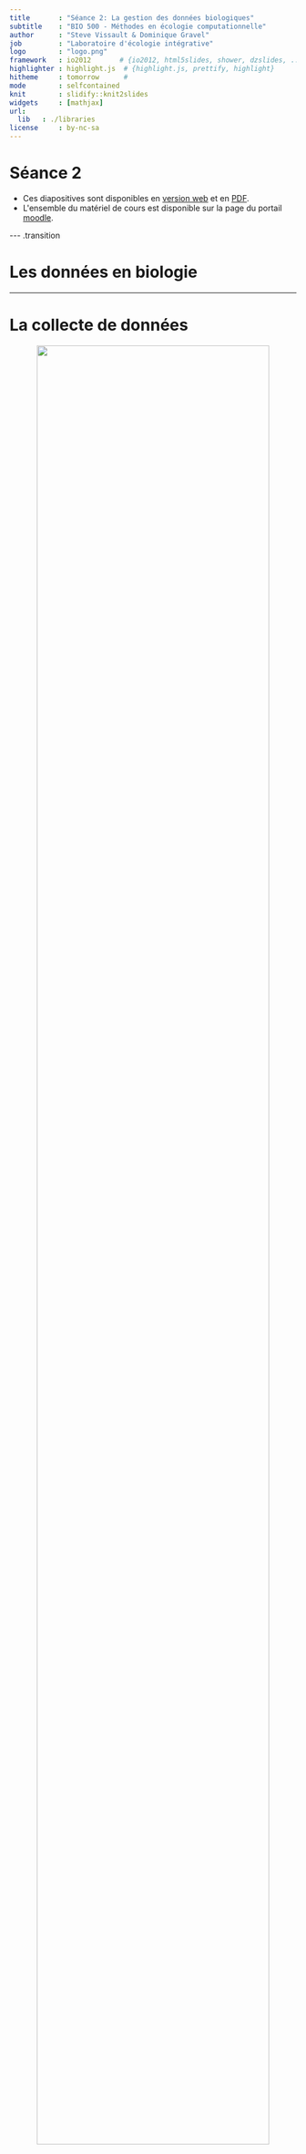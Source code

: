 ```yaml
---
title       : "Séance 2: La gestion des données biologiques"
subtitle    : "BIO 500 - Méthodes en écologie computationnelle"
author      : "Steve Vissault & Dominique Gravel"
job         : "Laboratoire d'écologie intégrative"
logo        : "logo.png"
framework   : io2012       # {io2012, html5slides, shower, dzslides, ...}
highlighter : highlight.js  # {highlight.js, prettify, highlight}
hitheme     : tomorrow      #
mode        : selfcontained
knit        : slidify::knit2slides
widgets     : [mathjax]
url:
  lib   : ./libraries
license     : by-nc-sa
---
```

# Séance 2

- Ces diapositives sont disponibles en [version web](https://econumuds.github.io/BIO500/cours2/) et en [PDF](./assets/pdf/S2-BIO500.pdf).
- L'ensemble du matériel de cours est disponible sur la page du portail [moodle](https://www.usherbrooke.ca/moodle2-cours/course/view.php?id=12189).


--- .transition

# Les données en biologie

---

# La collecte de données

<div style='text-align:center;'>
<img src="assets/img/flow_cours2.png" width="90%"></img>
</div>

--- &twocol

# Le constat

*** =left

Trop souvent en écologie, les données sont représentées et entreposées dans un format proche des analyses que l'on veut réaliser.

Par exemple, on utilise une matrice $site \times espèces$ pour analyser la structure des communautées.

La question ne devrait jamais conditionner notre facon de stocker l'information sur un système écologique.

*** =right

<div style='text-align:center;'>
<img src="assets/img/matrix.jpg" width="90%"></img>
</div>


---

# La collecte de données en biologie

## D'abord, qu'est ce qu'une donnée en écologie?


<!-- Présenter qu'est qu'une données biologiques, comme elle est représentée -->
<!-- Qu'est ce qui est représenté en ligne versus en colonne -->


<div style='text-align:center;'>
<img src="assets/img/data_cube_2n.png" width="100%"></img>
</div>


---

# La collecte de données en biologie

## Le problème de multidimensionnalité

<div style='text-align:center;'>
<img src="assets/img/data_cube_3n.png" width="100%"></img>
</div>


---

# La collecte de données en biologie

## Le problème de multidimensionnalité

<div style='text-align:center;'>
<img src="assets/img/data_cube_4n.png" width="100%"></img>
</div>

**Note:** Pour la prise de données de facteurs environnementaux (abiotiques), on retrouverait une forme de type 3n.

---

# La collecte de données en biologie

## **En biologie**, on classifie les données selon 4 dimensions/classes d'information:

1. Biotique/abiotique
2. Taxonomique
3. Temporelle
4. Spatial

Au sein de ce cours, nous nous attarderons à la façon de structurer ses données. Les spécificités propres à chacune de ces dimensions seront présentées. D'abord le format des données, puis les types de données.

--- .transition

#  Le format des données

--- &twocol

#  Le format des données

*** =right

## <img src="assets/img/green.svg" width="10%"></img> Format long


|ID    |esp  | annees| dhp_mm|
|:-----|:----|------:|------:|
|567-1 |acsa |   2010|    460|
|567-2 |acsa |   2010|    100|
|567-3 |acsa |   2010|    120|
|598   |piru |   2011|    380|
|876   |abba |   2014|    160|

- Nom de colonnes court, sans accent, sans espace et explicite.
- Si possible, attachez les unités au nom de la colonne.

*** =left

## <img src="assets/img/red.svg" width="10%"></img> Format large


|ID    |esp  | 2010| 2011| 2014|
|:-----|:----|----:|----:|----:|
|567-1 |acsa |  460|   NA|   NA|
|567-2 |acsa |  100|   NA|   NA|
|567-3 |acsa |  120|   NA|   NA|
|598   |piru |   NA|  380|   NA|
|876   |abba |   NA|   NA|  160|

- Privilégier le format long
- Une ligne = une observation

--- &twocol

#  Le format des données: tableaux

## <img src="assets/img/green.svg" width="40px"></img> Un tableau doit contenir un type d'information

*** =left


|ID_plot | ID_arbre| ID_multi|esp  | annees| dhp_mm|
|:-------|--------:|--------:|:----|------:|------:|
|A       |      567|        1|acsa |   2010|    460|
|A       |      567|        2|acsa |   2010|    100|
|A       |      567|        3|acsa |   2010|    120|
|B       |      598|       NA|piru |   2011|    380|
|B       |      876|       NA|abba |   2014|    160|

*** =right


|ID_plot | annees|variable     | valeur|
|:-------|------:|:------------|------:|
|A       |   2010|pp_tot_mm    |    880|
|B       |   2011|pp_tot_mm    |    560|
|B       |   2014|pp_tot_mm    |    900|
|A       |   2010|temp_max_deg |     24|
|B       |   2011|temp_max_deg |     26|
|B       |   2014|temp_max_deg |     28|

- Si l'on veut ajouter des données sur le climat, on ouvrira un nouveau tableau.

--- &twocol

#  Le format des données: colonnes

## <img src="assets/img/green.svg" width="40px"></img> Ne pas agréger l'information dans une seule colonne

*** =left


|ID_arbre |esp  | annees| dhp_mm|
|:--------|:----|------:|------:|
|567-1    |acsa |   2010|    460|
|567-2    |acsa |   2010|    100|
|567-3    |acsa |   2010|    120|
|598      |piru |   2011|    380|
|876      |abba |   2014|    160|


- Une colonne = une information

*** =right


|ID_arbre |ID_multi |esp  | annees| dhp_mm|
|:--------|:--------|:----|------:|------:|
|567      |1        |acsa |   2010|    460|
|567      |2        |acsa |   2010|    100|
|567      |3        |acsa |   2010|    120|
|598      |NA       |piru |   2011|    380|
|876      |NA       |abba |   2014|    160|

---

#  Le format des données: colonnes

<span style="color:rgb(194, 0, 0);"> Important:</span> votre fichier de données brutes (destiné au stockage à long terme) ne doit pas contenir de champ calculé (c.a.d. une nouvelle colonne avec une moyenne, etc..)


--- .transition

#  Les types de données

---

#  Les types de données en informatique

## **En informatique**, on distingue plusieurs types de données:

| Appelation                | Type                 | Valeurs     | Taille           |
|---------------------------|----------------------|-------------|------------------|
| `BOLEAN`                  | Boléen               | vrai/faux   | 1 octet          |
| `INTEGER`                 | Entiers              | -998, 123   | 1 à 4 octets     |
| `DOUBLE`, `FLOAT`         | Nombres réels        | 9.98, -4.34 | 4 à 8 octets     |
| `CHAR`,`VARCHAR`          | Chaine de caractères | lapin       | n x 1 à 8 octets |
| `TIMESTAMP`,`DATE`,`TIME` | Dates et heures      | 1998-02-16  | 4 à 8 octets     |


- Ce sont ces types qui seront utilisés pour entreposer nos données biotiques et abiotiques.
- Le choix d'un type approprié permet de réduire la taille du fichier de données.

--- .transition

#  Les données temporelles

---

# Les données temporelles

La plupart des languages/programmes disposent d'un type `TIMESTAMP`, `DATE` et `TIME` pour représenter une donnée temporelle.

On utilisera préférablement la norme [ISO8601](https://fr.wikipedia.org/wiki/ISO_8601) pour représenter ces données.

- `TIMESTAMP` (Heure et temps): On utilisera la notation `YYYY-MM-ddThh:mm:ss`. *ex. `1977-04-22T01:00:00-05:00`*
- `DATE`: On utilisera la notation `YYYY-MM-dd`. *ex. 1997-04-22*
- `TIME`: On utilisera la notation `HH:mm:ss` dans un systéme de 24 heures. *ex. 01:30:00.*

---

# Les données temporelles

 Gardez à l'esprit que vos données pourraient être réutilisées à travers le Monde. Les dates ne sont pas représentées de la même manière que l'on soit en Amérique du Nord ou en Europe. **Il est donc important de normaliser la saisie de ce type d'information.**

--- &twocol

# Les données temporelles

Une autre représentation de la date du jour peut-être basé sur le calendrier Julien.

*** =left

<div style='text-align:center;'>
<img src="assets/img/jul.jpg" width="105%"></img>
</div>

*** =right

- **Inconvénient:** Le jour julien doit toujours être accompagné de l'année (YYYY).
- **Avantage:** simplifie les analyses temporelles intra-annuelles.

--- .transition

# Les données taxonomiques

--- &twocol

# Les données taxonomiques

*Un exemple avec l'érable à sucre*

*** =left

**Selon vous quelle option est la meilleure?**


|Option                             |Exemple        |
|:----------------------------------|:--------------|
|1. Code spécifique à l'étude       |ACSA           |
|2. Code du ministère               |ERS            |
|3. Genre et espèce                 |Acer saccharum |
|4. Nom vernaculaire                |Érable à sucre |
|5. Numéro Taxonomique (TSN - ITIS) |28731          |

*** =right

<div style='text-align:center;'>
<img src="assets/img/acsa.jpg" height="450px"></img>
</div>


--- &twocol

# Les données taxonomiques

*Un exemple avec l'érable à sucre*

*** =left


|Option                             |Exemple        |
|:----------------------------------|:--------------|
|1. Code spécifique à l'étude       |ACSA           |
|2. Code du ministère               |ERS            |
|3. Genre et espèce                 |Acer saccharum |
|4. Nom vernaculaire                |Érable à sucre |
|5. Numéro Taxonomique (TSN - ITIS) |28731          |

*** =right

>- <img src="assets/img/red.svg" width="20px"></img> **Option 1 et 2:** Doit être associé à des métadonnées. Risque de perte du fichier attaché.

>- <img src="assets/img/red.svg" width="20px"></img> **Option 3:** Le genre et l'espèce peuvent changer à travers le temps.

>- <img src="assets/img/red.svg" width="20px"></img> **Option 4:** Le nom vernaculaire des espèces est le pire choix. Le nom vernaculaire est propre à un pays, à une région géographique, à une culture/dialecte.


--- &twocol

# Les données taxonomiques

*Un exemple avec l'érable à sucre*

*** =left


|Option                             |Exemple        |
|:----------------------------------|:--------------|
|1. Code spécifique à l'étude       |ACSA           |
|2. Code du ministère               |ERS            |
|3. Genre et espèce                 |Acer saccharum |
|4. Nom vernaculaire                |Érable à sucre |
|5. Numéro Taxonomique (TSN - ITIS) |28731          |

*** =right


>- <img src="assets/img/green.svg" width="20px"></img> **Option 5:** Cette option couplée à l'option 3, est le meilleur choix.


---

# Les données taxonomiques

## On privilégie généralement l'utilisation de code espèce standardisée:

1. ITIS
2. VASCAN (Plantes vasculaires du Canada)
3. NCBI

**Avantage:** Chacune de ces institutions/infrastructures nous permettent de valider et retirer l'ensemble de la classification taxonomique d'une espèce à partir de son code. Même si l'identifiant change (nouvelle classification), nous serons en mesure de trouver le nouvel identifiant taxonomique à partir de l'ancien.

**Exemple:** [https://www.itis.gov/servlet/SingleRpt/SingleRpt?search_topic=TSN&search_value=28731#null](https://www.itis.gov/servlet/SingleRpt/SingleRpt?search_topic=TSN&search_value=28731#null)


--- .transition

# Les données spatiales

---

# Les données spatiales

## Il existe plus de [65 familles de projections géographiques](https://en.wikipedia.org/wiki/List_of_map_projections) pour représenter des coordonnées sur la planète, en voici 3 des plus connues:

<div style='text-align:center;'>
<img src="assets/img/proj.png" height="200px"></img>
</div>

- Il est important de choisir un bon système de projection pour minimiser la déformation spatiale (surtout à nos latitudes)

>- À nos latitudes, on privilégiera l'utilisation d'une projection conique. Les ministères du Québec conseillent généralement l'utilisation d'une [projection conique conforme de Lambert](https://fr.wikipedia.org/wiki/Projection_conique_conforme_de_Lambert).

---

# Les données spatiales

- **Ce qu'il est important de savoir:** des coordonnées spatiales sans système de projection ne veulent strictement rien dire.
- Ainsi, lorsque l'on entrepose des données spatiales, trois colonnes doivent être représentées:
  - La coordonnée en X
  - La coordonnée en Y
  - La projection écrite en texte (voir votre GPS), ou préférablement l'identifiant unique de la projection.

---

# Les données spatiales

## Deux bases de données connues permettent de fournir des identifiants uniques:

1. `EPSG`: *European Petroleum Survey Group.*
2. `SRID`: *Spatial reference system*.

Ces deux identifiants sont généralement identiques et peuvent être trouvés à cette adresse: [http://spatialreference.org/](http://spatialreference.org/)

**Exemple:** [http://spatialreference.org/ref/epsg/2138/](http://spatialreference.org/ref/epsg/2138/)


--- .transition

# L'absence de données

---

#  L'absence de données

## On peut représenter l'absence de données de plusieurs façons:

- Laisser la cellule vide (`NULL`)
- Mettre un `NA` (*Not Available*)
- Mettre un 0
- Mettre `-9999` dans une colonne numérique

## Selon vous, quelle est l'action la plus appropriée ?

---

#  Le format des données

## On peut représenter l'absence de données de plusieurs façons:

- Laisser la cellule vide: montre que l'information n'a pas été saisie (un oublie)

>- Mettre un `NA` (*Not Available*): Montre que l'information est réellement indisponible (car le NA est saisie par un humain).

>- <span style="text-decoration: line-through;"> Mettre un 0 </span>: **JAMAIS** (empêche la distinction entre un vrai d'un faux 0, influence la moyenne)

>- Mettre `-9999` dans une colonne numérique: Ce choix peut être utilisé seulement pour les jeux de données très importants (centaine de Megas-octet), et doit être référencé dans les métadonnées.


---

# Choisir le bon type et format de données

Si l'on ne choisit pas le type de données approprié, cela aura diverses conséquences:

- Des problèmes de performance (ex. : il est plus rapide de faire une recherche sur un nombre que sur une chaîne de caractères)
- Un comportement contraire à celui attendu (ex. : trier sur un nombre stocké comme tel, ou sur un nombre stocké comme une chaîne de caractères ne donnera pas le même résultat)
- L'impossibilité d'utiliser des fonctionnalités propres à un type de données (ex. : stocker une date comme une chaîne de caractères vous prive des nombreuses fonctions temporelles disponibles).

<!-- Point supplémentaire pour les avancées: - Un gaspillage de mémoire (ex. : si vous stockez de toutes petites données dans une colonne faite pour stocker de grosses quantités de données) -->

---

# Finalement...

Pourquoi prendre soins de ces données ?

## Pour en savoir davantage:

- [Broman KW, Kara W (2017) Data organization in spreadsheets. The American Statistician.](http://www.tandfonline.com/doi/abs/10.1080/00031305.2017.1375989)
- [Hart EM, Barmby P, LeBauer D, Michonneau F, Mount S, Mulrooney P, et al. (2016) Ten Simple Rules for Digital Data Storage. PLoS Comput Biol](http://journals.plos.org/ploscompbiol/article?id=10.1371/journal.pcbi.1005097)

--- .transition

# Entreposer et archiver ses données écologiques


<!-- TRANSTION vers SQL

# La collecte de données

En biologie, la collecte de données se résume à un hypercube.

Comme nous le verrons plus tard cette multidimensionnalité complique notre tâche, car il est difficile de la représenter dans un tableau excel (n-2). -->


---

# Où sommes-nous?

<div style='text-align:center;'>
<img src="assets/img/flow_bio.png" width="90%"></img>
</div>

---

# Pourquoi bien entreposer ces données?

<div style='text-align:center;'>
  <img src="assets/img/data_trends.jpg" height="500px"></img>
</div>

[Vines et al., 2013](https://www.nature.com/news/scientists-losing-data-at-a-rapid-rate-1.14416)

--- &twocol

# Les entrepôts existants

*** =left

1. Les `fichiers textes` comme les CSV, TSV (Format libre et ouvert)
2. Les `tableurs` comme MS Excel (Logiciel propriétaire), Libre Office Calc. (Logiciel libre)
3. Les `fichiers hierarchiques/structurés` HDF, NetCDF (Format libre et ouvert)
4. Les `bases de données relationnelles`

*** =right

## Exemple de fichier CSV

<img src="assets/img/csv.png" width="80%"></img>


--- &twocol

# Les entrepôts existants

*** =left

1. Les `fichiers textes` comme les CSV, TSV (Format libre et ouvert)
2. Les `tableurs` comme MS Excel (Logiciel propriétaire), Libre Office Calc. (Logiciel libre)
3. Les `fichiers hierarchiques/structurés` HDF, NetCDF (Format libre et ouvert)
4. Les `bases de données relationnelles`

*** =right

## Structure NetCDF

<img src="assets/img/netcdf.png" width="100%"></img>

---

# Le Tesseract de la biologie

<div style='text-align:center;'>
<img src="assets/img/data_cube_4n.png" width="90%"></img>
</div>

- Il est difficile de stocker les données écologiques dans un tableau excel (n-2) lorsque les données écologiques ont (n-4).
- Conduit à une redondance dans l'information (par exemple. repeter les coordonnées de l'emplacement du site lorsqu'il est mesuré plusieurs fois).

---

# Les bases de données (BDs) à la rescousse

<div style='text-align:center;'>
  <img src="assets/img/star_eg.png" width="50%"></img>
</div>

- Les BDs permettent de redimensionner ce problème (plusieurs tableaux de n-2 avec des relations) grâce au modèle d'entités-relations.
- Chaque table correspond à une dimension. Les tables sont liées entre elles par des relations. Cette structure est appelée [schéma en étoile](https://en.wikipedia.org/wiki/Star_schema).

---

# Avantages des bases de données

- **Maintenir l'intégrité entre les enregistrements de nos tableaux**. Une observation ne peut être faite sur un site qui n'existe pas.
- **Normaliser et contrôler la qualité des données**. Chaque colonne est un type précis de données. Des contraintes peuvent être appliquées sur chaque colonne.
- **Éviter les redondances dans le stockage de l'information** (obtenir une [forme normale](https://fr.wikipedia.org/wiki/Forme_normale_(bases_de_donn%C3%A9es_relationnelles)), voir la section [Format de donnée du cours 2](https://econumuds.github.io/BIO500/cours2/#10).

---

# Avantages des bases de données

## Autres avantages indéniables:

- Obtenir un gain de temps et de performance.
- Séparer les données brutes des données destinées aux analyses.
- Rendre flexible la préparation des données pour les analyses.
- Pemettre le travail simultané de plusieurs utilisateurs grâce à l'approche client-serveur.
- Déclencher des procédures de sauvegardes.
- Suivre les modifications/ajouts à la BD (journal de transactions).

--- .transition

# Les Systèmes de Gestion de Base de Données (SGBDs)


--- &twocol

# La diversité des SGBDs

*** =left

## Il en existe une multitude:

<div style='text-align:center;'>
  <img src="assets/img/sgbd.png" width="100%"></img>
</div>

*** =right

>- Pour créer, interroger, gérer et maintenir des bases de données, on utilisera un **[Système de Gestion de Base de Données](https://fr.wikipedia.org/wiki/Syst%C3%A8me_de_gestion_de_base_de_donn%C3%A9es) (souvent appelé SGBD)**.
>- Mais ces systèmes disposent tous d'un dénominateur commun: le `langage SQL`
>- Dans ce cours, nous utiliserons le système de gestion de données `SQLite3` (**Approche fichier de base de données**).

---

# Le langage SQL

## Définition

> Le SQL (Structured Query Language) est le langage des SGBDs. Il permet de communiquer avec une base de données.

---

# Le langage SQL

## Le `SQL` permet de:

1. Créer une base de données (`CREATE DATABASE`).
2. Créer des tables et établir des relations (`CREATE TABLE`).
3. Insérer des données (`INSERT`).
4. Interroger les données par requête (`SELECT`).
5. Supprimer des données ou des tables (`DROP`, `DELETE`).
6. Mettre à jour des données ou des tables (`UPDATE`, `ALTER`).
7. Supprimer la base de données (`DROP DATABASE`).

Chacune de ces commandes est une instruction `SQL` envoyée au serveur pour manipuler et interroger la base de données.

---

# Le langage SQL

## Pour cette séance, nous nous attarderons seulement à:

1. Créer une base de données (`CREATE DATABASE`).
2. Créer des tables et établir des relations (`CREATE TABLE`).
3. Supprimer ou modifier des tables (`DROP TABLE`, `ALTER TABLE`).
4. Supprimer la base de données (`DROP DATABASE`).

Soyez attentifs, car le travail de cette semaine consiste à écrire un script qui permet la création de la base de données (les tables et leurs relations) pour entreposer les données que vous aurez collectées pour le travail de session.

--- .transition

# Conceptualisation d'une base de données en 5 étapes

---

# Étape 1. Faire une liste des variables

**Exercice (15-20 minutes):**

1. Dresser la liste des informations collectées par les différents groupes.
2. Regrouper les variables communes entre les équipes pour obtenir une ontologie conjointe.

---

# Étape 2. Regrouper les variables dans des tables

**Exercice (15-20 minutes):** Regrouper les variables dans des tables.

1. Déterminer les tables/entités:
  - Qu'elles sont les unités d'échantillonnage? Autrement dit, sur quelles entités portent nos mesures?
2. Remplir les tables avec les variables de l'étape 1.


À ce stade de la conceptualisation, une table est une entité possédant des attributs. Chaque attribut est une colonne.

---

# Étape 3. Établir le type d'association entre les tables

## Le concept d'association

<div style='text-align:center;'>
  <img src="assets/img/card.svg" width="80%"></img>
</div>

---

# Étape 3. Établir le type d'association entre les tables

## Il existe plusieurs types d'association:

| Table 1   | Table 2   | Relation                                       | exemple                        |
|:----------|:----------|:-----------------------------------------------|:-------------------------------|
| 1         | 1         | *one-to-one*                                   | personne ←→ permis de conduire |
| 0..1      | 1         | optionnel dans la table 1, *one-to-one*        | permis de conduire ←→ personne |
| 0..n ou n | 0..n or n | optionnel dans les deux tables, *many-to-many* | personne ←→ livre              |
| 1..n ou n | 1         | *many-to-one*                                  | personne ←→ lieu de naissance  |

**Exercice (5 minutes)**: Quel(s) type(s) d'association retrouve-t-on entre nos tables?

---

# Étape 4. Établir les clés primaires et étrangères

## Le concept des clés primaires et des clés étrangères

<div style='text-align:center;'>
  <img src="assets/img/keys_1.svg" width="45%"></img>
</div>

## Important:
  - Une clé primaire garantie le caractère unique d'un enregistrement (ligne d'une table).
  - Une clé primaire ne peut donc jamais être `NULL`.
  - Une clé primaire peut être composite, une combinaison de colonnes.

---

# Étape 4. Établir les clés primaires et étrangères

**Exercice (5 minutes)**

1. Déterminer quels sont les attributs/colonnes garantissant le caractère unique d'un enregistrement (ligne d'une table).
2. Déterminer quelles sont les clés étrangères.


---

# Étape 5. Assigner un type de données aux attributs

Chaque attribut d'une table doit correspondre à un type de données:

| Appelation                | Type                 | Valeurs     | Taille           |
|:--------------------------|:---------------------|:------------|:-----------------|
| `BOLEAN`                  | Boléen               | vrai/faux   | 1 octet          |
| `INTEGER`                 | Entiers              | -998, 123   | 1 à 4 octets     |
| `DOUBLE`, `FLOAT`, `REAL` | Nombres réels        | 9.98, -4.34 | 4 à 8 octets     |
| `CHAR`,`VARCHAR`          | Chaine de caractères | lapin       | n x 1 à 8 octets |
| `TIMESTAMP`,`DATE`,`TIME` | Dates et heures      | 1998-02-16  | 4 à 8 octets     |

Pour tous les types de données, [voir la documentation SQLite3](https://www.sqlite.org/datatype3.html)

**Exercice (15 minutes):** Associer à chaque attribut un type de données.

---

# En résumé

## Finalement, qu'est-ce qu'un modèle conceptuel pour une base de données?

Une façon de représenter l'information dans un modèle de type entités-relations où chaque entité (table) possède des attributs (colonnes).

L'étape suivante est de transcrire ce modèle conceptuel des données en modèle logique de données (c.a.d compréhensible par l'ordinateur).

--- &twocol

# Deux approches avec les bases de données


*** =right

## Serveur de base de données

<img src="assets/img/flow_db.png" height="450px"></img>

*** =left

## Fichier de base de données

<img src="assets/img/db_flow2.png" height="450px"></img>


--- &twocolw w1:40% w2:60%

# L'approche: Serveur de base de données

*** =left

<div style='text-align:center;'>
  <img src="assets/img/flow_db.png" height="450px"></img>
</div>


*** =right

- Le **client** est un logiciel installé sur votre ordinateur.
- On se sert de ce logiciel pour interagir avec le serveur de base de données présent localement ou à distance.
- **Avantage:** On peut avoir plusieurs **clients** de connecté sur un même serveur (contexte multi-utilisateurs).

--- &twocolw w1:40% w2:60%

# L'approche: Fichier de base de données

*** =left

<div style='text-align:center;'>
  <img src="assets/img/db_flow2.png" height="450px"></img>
</div>


*** =right

- On se connecte au fichier a l'aide d'un **client** (logiciel)
- **Avantage:** Portabilité
- **Désavantage:** On ne peut pas se connecter à plusieurs utilisateurs en même temps.

<!-- ---

# L'approche client-serveur

## On pourrait envisager la situation suivante...


<div style='text-align:center;'>
  <img src="assets/img/db_flow_multi.png" width="55%"></img>
</div>

L'approche multi-utilisateurs peut uniquement se faire si le serveur est distant. -->


---

# Les opérations sur une base de données

## Quelque soit l'approche, la philosophie reste identique:

1. Créer une base de données.
2. Créer des tables avec des relations.
3. Insérer des données.
4. Interroger les données par requête.
5. Supprimer des données ou des tables.
6. Mettre à jour des données ou des tables.
7. Supprimer la base de données.

--- .transition

# Transcrire ces étapes en SQL

---

# Les grandes étapes avec SQLite3

0. Créer un fichier de base de données
1. Se connecter avec le fichier de base de données
2. Créer les tables et spécifier les clés
3. Ajouter de l'information dans les tables
4. Faire des requêtes pour extraire l'information


---&twocolw w1:30% w2:70%

# Créer un fichier de base de données

*** =left

À l'aide de votre gestionnaire de fichiers, créer un nouveau fichier qui s'intitulera `films.bd`

*** =right

<div style='text-align:center;'>
  <img src="assets/img/gf.png" width="90%"></img>
</div>


---&twocolw w1:40% w2:60%

# Se connecter au fichier la BD (SQLite3) via R

*** =right




```r
library(RSQLite)
con <- dbConnect(SQLite(), dbname="./assets/data/films.db")
## !ATTENTION!: Ceci est mon chemin d'accès vers le fichier!
## Astuces: getwd() et setwd()
```


```r
dbSendQuery(con,"Instructions SQL à envoyer")
```

*** =left

- `con` est un objet contenant la connexion avec le serveur/fichier de base de données.
- On utilisera la fonction `dbSendQuery()` pour envoyer les instructions SQL.
- Le deuxième argument de la fonction `dbSendQuery()` est une chaine de caractères contenant les instructions SQL.


---&twocolw w1:50% w2:50%

# Création de la base de données via R


```r
dbSendQuery(con,"CREATE DATABASE films;")
```

## Important:

1. `CREATE DATABASE` serait importante seulement avec d'autres SGBDs (approche serveur). Dans le cas de SQLite3, un fichier = une base de données.
2. En SQL, chaque instruction se termine par un point-virgule.
3. Les instructions sont écrites en majuscules et les variables en minuscules.
4. Toutes les instructions SQL sont énumérées et expliquées en Français à cette adresse: [http://docs.postgresql.fr/9.5/sql-commands.html](http://docs.postgresql.fr/9.5/sql-commands.html)


---&twocol

# Création d'une première table avec clé primaire

*** =left

Voici un exemple d'instruction SQL pour créer la table `films`.

```sql
CREATE TABLE films (
    code        VARCHAR(5),
    titre       VARCHAR(40),
    did         INTEGER,
    date_prod   DATE,
    genre       VARCHAR(10),
    duree       INTEGER,
    PRIMARY KEY(code,titre)
);
```

*** =right

- `films` est le nom de la table
- Chaque attribut de la table (`code`,`titre` etc) dispose d'un type de données (`char(5)`, `varchar(40)` etc) [Type de données SQLite](https://www.sqlite.org/datatype3.html)
- La dernière ligne correspond aux contraintes de la table telle que la clé primaire.
- **Question:** Cette clé primaire est composite ou simple?

---&twocol

# Création d'une table avec clé étrangère

*** =left

Si l'on veut créer une table `acteurs` et référencer cette table à la table `films`.

```sql
CREATE TABLE acteurs (
    nom         VARCHAR(40),
    prenom      VARCHAR(40),
    naissance   DATE,
    code        CHAR(5),
    titre       VARCHAR(40),
    PRIMARY KEY (nom,prenom),
    FOREIGN KEY (code, titre) REFERENCES
        films (code, titre) ON DELETE CASCADE
);
```

*** =right

- On déclare `prenom` et `nom` comme étant la clé primaire de la table `acteurs`.
- On référence les attributs `code` et `titre` comme étant la clé étrangère.

---&twocol

# Création d'une table avec clé étrangère

*** =left

Si l'on veut créer une table `acteurs` et référencer cette table à la table `films`.

```sql
CREATE TABLE acteurs (
    nom         VARCHAR(40),
    prenom      VARCHAR(40),
    naissance   DATE,
    code        CHAR(5),
    titre       VARCHAR(40),
    PRIMARY KEY (nom,prenom),
    FOREIGN KEY (code, titre) REFERENCES
        films (code, titre) ON DELETE CASCADE
);
```

*** =right

## Important:

- On ne peut plus insérer d'acteurs jouant dans un film qui n'est pas référencé dans la table `films`. C'est ce que l'on appelle l'intégrité référentielle.
- Lorsque l'on supprime un enregistrement dans `films`, les acteurs référencés à ce film vont être automatiquement supprimés grâce à l'instruction `CASCADE`.


---

# Ajout de contraintes à une table

SQL présente également l'avantage de pouvoir mettre des contraintes sur les champs:

```sql
CREATE TABLE films (
    code        VARCHAR(5) NOT NULL,
    titre       VARCHAR(40) NOT NULL,
    did         INTEGER,
    date_prod   DATE,
    genre       VARCHAR(10) DEFAULT "COMEDIE",
    duree       INTEGER CHECK( duree > 0 ),
    PRIMARY KEY(code,titre)
);
```


---

# Création d'une table avec R

## On se sert de R pour envoyer l'instruction SQL de création de la table:


```r
films_sql <- "
CREATE TABLE films (
    code        VARCHAR(5),
    titre       VARCHAR(40),
    did         INTEGER,
    date_prod   DATE,
    genre       VARCHAR(10),
    duree       INTEGER,
    PRIMARY KEY(code,titre)
);"

dbSendQuery(con,films_sql)
dbListTables(con)
```

---

# Création d'une table

## Exercice pour le travail de session (20 minutes):

En vous inspirant des [exemples](http://www.sqlitetutorial.net/sqlite-create-table/) et de la syntaxe SQL expliquée précédemment, écrivez le script contenant les instructions SQL permettant la création de table `personnes`.

- [Documentation SQL pour SQLite3](https://www.sqlite.org/lang.html)
- [Type de données SQLite](https://www.sqlite.org/datatype3.html)


---

# Modifier la table existante

```sql
ALTER TABLE database_name.table_name RENAME TO new_table_name;
ALTER TABLE database_name.table_name ADD COLUMN column_def...;
```

Il peut être parfois préférable supprimer la table et de la reconstruire plutôt que de la modifier à la volée.

---

# Supprimer la table de données et se déconnecter du fichier de base de données


```r
dbSendQuery(con,"DROP TABLE films;")
dbDisconnect(con)
```

- `DROP TABLE` supprime l'ensemble de la table et ses données.
- `dbDisconnect(con)` permet de fermer la connection avec le fichier de base de données (permet à un autre utilisateur de se connecter).

---

# Supprimer la base de données


```r
dbSendQuery(con,"DROP DATABASE films;")
dbDisconnect(con)
```

- `DROP DATABASE` fonctionne seulement avec d'autres SGBDs (approche serveur).
- Dans le cas de SQLite3, on supprime simplement le fichier `*.db`.

---

# Lectures et travail pour la semaine prochaine

## Travail

Maintenant que vous en savez plus sur le format des données, vous devez écrire le script R pour créer votre base de données en spécifiant les tables, les champs et les clés liant les tables entre elles.


---

# Lectures et travail pour la semaine prochaine

## Travail

- Poisot et al. 2014. Moving toward a sustainable ecological science: don't let data go to waste ! Ideas in Ecology and Evolution 6: 11-19
- Mills et al. 2015. Archivin Primary Data: Solutions for Long-term Studies. Trends in Ecology and Evolution.
